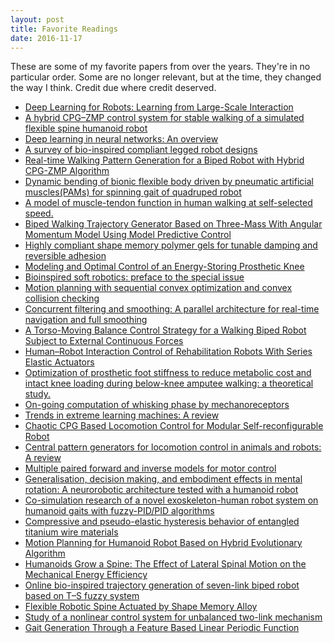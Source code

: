 ```yaml
---
layout: post
title: Favorite Readings
date: 2016-11-17
---
```

These are some of my favorite papers from over the years. They're in no particular order. Some are no longer relevant, but at the time, they changed the way I think. Credit due where credit deserved.
<ul>
<li><a href="https://research.googleblog.com/2016/03/deep-learning-for-robots-learning-from.html">Deep Learning for Robots: Learning from Large-Scale Interaction</a></li>
<li><a href="http://www.sciencedirect.com/science/article/pii/S0893608009002883">A hybrid CPG–ZMP control system for stable walking of a simulated flexible spine humanoid robot</a><br></li>
<li><a href="http://www.sciencedirect.com/science/article/pii/S0893608014002135">Deep learning in neural networks: An overview</a><br>
<li><a href="http://iopscience.iop.org/1748-3190/7/4/041001">A survey of bio-inspired compliant legged robot designs</a><br></li>
<li><a href="https://www.researchgate.net/publication/268225813_Real-time_Walking_Pattern_Generation_for_Biped_Robot_with_Hybrid_CPG-ZMP_Algorithm">Real-time Walking Pattern Generation for a Biped Robot with Hybrid CPG-ZMP Algorithm</a><br></li>
<li><a href="http://link.springer.com/article/10.3901/CJME.2015.1016.123">Dynamic bending of bionic flexible body driven by pneumatic artificial muscles(PAMs) for spinning gait of quadruped robot</a><br></li>
<li><a href="https://www.ncbi.nlm.nih.gov/pubmed/24608689">A model of muscle-tendon function in human walking at self-selected speed.</a><br></li>
<li><a href="http://ieeexplore.ieee.org/document/7244224/">Biped Walking Trajectory Generator Based on Three-Mass With Angular Momentum Model Using Model Predictive Control</a><br></li>
<li><a href="http://iopscience.iop.org/article/10.1088/0964-1726/25/2/025004/meta">Highly compliant shape memory polymer gels for tunable damping and reversible adhesion</a><br></li>
<li><a href="http://biomechanical.asmedigitalcollection.asme.org/article.aspx?articleid=1475421">Modeling and Optimal Control of an Energy-Storing Prosthetic Knee</a><br></li>
<li><a href="http://iopscience.iop.org/article/10.1088/1748-3190/11/2/020401/meta">Bioinspired soft robotics: preface to the special issue</a><br></li>
<li><a href="http://ijr.sagepub.com/content/early/2014/06/04/0278364914528132">Motion planning with sequential convex optimization and convex collision checking</a><br></li>
<li><a href="http://ijr.sagepub.com/content/33/12/1544">Concurrent filtering and smoothing: A parallel architecture for real-time navigation and full smoothing</a><br></li>
<li><a href="http://www.worldscientific.com/doi/10.1142/S0219843615500036">A Torso-Moving Balance Control Strategy for a Walking Biped Robot Subject to External Continuous Forces</a><br></li>
<li><a href="http://ieeexplore.ieee.org/document/7177120/">Human–Robot Interaction Control of Rehabilitation Robots With Series Elastic Actuators</a><br></li>
<li><a href="https://www.ncbi.nlm.nih.gov/pubmed/23387787">Optimization of prosthetic foot stiffness to reduce metabolic cost and intact knee loading during below-knee amputee walking: a theoretical study.</a><br></li>
<li><a href="http://www.nature.com/neuro/journal/v19/n3/full/nn.4221.html">On-going computation of whisking phase by mechanoreceptors</a><br></li>
<li><a href="http://www.sciencedirect.com/science/article/pii/S0893608014002214">Trends in extreme learning machines: A review</a><br>
<li><a href="http://www.sciencedirect.com/science/article/pii/S1672652914601578">Chaotic CPG Based Locomotion Control for Modular Self-reconfigurable Robot</a><br></li>
<li><a href="http://www.sciencedirect.com/science/article/pii/S0893608008000804">Central pattern generators for locomotion control in animals and robots: A review</a><br></li>
<li><a href="http://www.sciencedirect.com/science/article/pii/S0893608098000665">Multiple paired forward and inverse models for motor control</a><br></li>
<li><a href="http://www.sciencedirect.com/science/article/pii/S0893608015001859">Generalisation, decision making, and embodiment effects in mental rotation: A neurorobotic architecture tested with a humanoid robot</a><br></li>
<li><a href="http://www.sciencedirect.com/science/article/pii/S0965997814001483">Co-simulation research of a novel exoskeleton-human robot system on humanoid gaits with fuzzy-PID/PID algorithms</a><br></li>
<li><a href="http://www.sciencedirect.com/science/article/pii/S0921509310002509">Compressive and pseudo-elastic hysteresis behavior of entangled titanium wire materials</a><br></li>
<li><a href="https://www.researchgate.net/publication/221905549_Motion_Planning_for_Humanoid_Robot_Based_on_Hybrid_Evolutionary_Algorithm">Motion Planning for Humanoid Robot Based on Hybrid Evolutionary Algorithm</a><br></li>
<li><a href="http://ieeexplore.ieee.org/document/6305985/?reload=true&arnumber=6305985">Humanoids Grow a Spine: The Effect of Lateral Spinal Motion on the Mechanical Energy Efficiency</a><br></li>
<li><a href="http://www.sciencedirect.com/science/article/pii/S1568494613001701">Online bio-inspired trajectory generation of seven-link biped robot based on T–S fuzzy system</a><br></li>
<li><a href="http://arx.sagepub.com/content/11/4/56.full">Flexible Robotic Spine Actuated by Shape Memory Alloy</a><br></li>
<li><a href="http://ieeexplore.ieee.org/document/7321290/">Study of a nonlinear control system for unbalanced two-link mechanism</a><br></li>
<li><a href="http://ieeexplore.ieee.org/abstract/document/7158889/">Gait Generation Through a Feature Based Linear Periodic Function</a><br></li>


